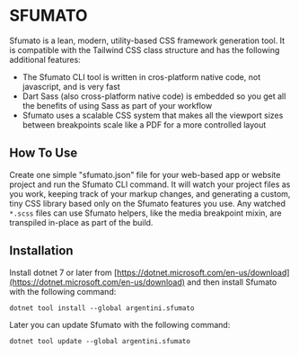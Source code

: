 # SFUMATO

Sfumato is a lean, modern, utility-based CSS framework generation tool. It is compatible with the Tailwind CSS class structure and has the following additional features:

- The Sfumato CLI tool is written in cros-platform native code, not javascript, and is very fast
- Dart Sass (also cross-platform native code) is embedded so you get all the benefits of using Sass as part of your workflow
- Sfumato uses a scalable CSS system that makes all the viewport sizes between breakpoints scale like a PDF for a more controlled layout

## How To Use

Create one simple "sfumato.json" file for your web-based app or website project and run the Sfumato CLI command. It will watch your project files as you work, keeping track of your markup changes, and generating a custom, tiny CSS library based only on the Sfumato features you use. Any watched `*.scss` files can use Sfumato helpers, like the media breakpoint mixin, are transpiled in-place as part of the build.

## Installation

Install dotnet 7 or later from [https://dotnet.microsoft.com/en-us/download](https://dotnet.microsoft.com/en-us/download) and then install Sfumato with the following command:

```dotnet tool install --global argentini.sfumato```

Later you can update Sfumato with the following command:

```dotnet tool update --global argentini.sfumato```
